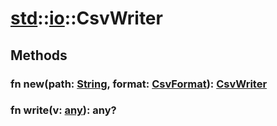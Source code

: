# [std](/libs/std/)::[io](/libs/std/io/)::CsvWriter

## Methods
### fn new(path:&nbsp;[String](/libs/std/core/type.String.md), format:&nbsp;[CsvFormat](/libs/std/io/type.CsvFormat.md)):&nbsp;[CsvWriter](/libs/std/io/type.CsvWriter.md)<Badge text="native" /><Badge text="static" />
### fn write(v:&nbsp;[any](/libs/std/core/type.any.md)):&nbsp;any?<Badge text="native" />
